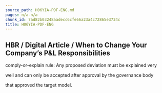 ```yaml
---
source_path: H06YIA-PDF-ENG.md
pages: n/a-n/a
chunk_id: 7ad82b03248aadecc6cfe66a23a4c72865e3734c
title: H06YIA-PDF-ENG
---
```

## HBR / Digital Article / When to Change Your Company’s P&L Responsibilities

comply-or-explain rule: Any proposed deviation must be explained very

well and can only be accepted after approval by the governance body

that approved the target model.
